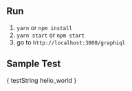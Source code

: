 ## Run
1. `yarn` or `npm install`
2. `yarn start` or `npm start`
3. go to `http://localhost:3000/graphiql`

## Sample Test

{
  testString
  hello_world
}